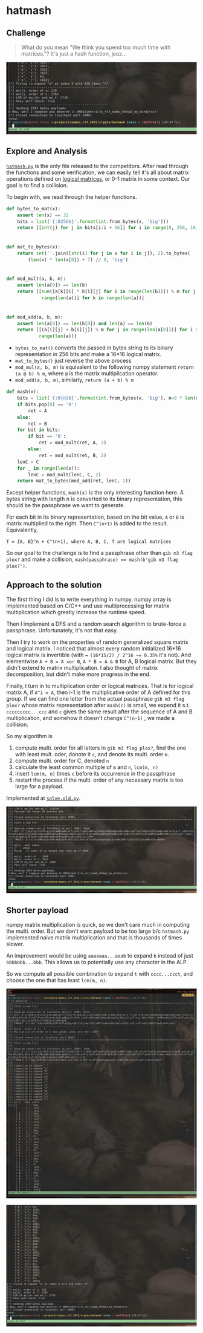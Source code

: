 # hatmash

## Challenge

> What do you mean "We think you spend too much time with matrices."? It's just a hash function, jeez...

![](images/execution.png)

## Explore and Analysis

[`hatmash.py`](hatmash.py) is the only file released to the competitors. After
read through the functions and some verification, we can easily tell it's all
about matrix operations defined
on [logical matrices](https://en.wikipedia.org/wiki/Logical_matrix), or 0-1
matrix in some context. Our goal is to find a collision.

To begin with, we read through the helper functions.

```python
def bytes_to_mat(x):
    assert len(x) == 32
    bits = list('{:0256b}'.format(int.from_bytes(x, 'big')))
    return [[int(j) for j in bits[i:i + 16]] for i in range(0, 256, 16)]


def mat_to_bytes(x):
    return int(''.join([str(i) for j in x for i in j]), 2).to_bytes(
        (len(x) * len(x[0]) + 7) // 8, 'big')


def mod_mult(a, b, m):
    assert len(a[0]) == len(b)
    return [[sum([a[k][i] * b[i][j] for i in range(len(b))]) % m for j in
             range(len(a))] for k in range(len(a))]


def mod_add(a, b, m):
    assert len(a[0]) == len(b[0]) and len(a) == len(b)
    return [[(a[i][j] + b[i][j]) % m for j in range(len(a[0]))] for i in
            range(len(a))]
```

- `bytes_to_mat()` converts the passed in bytes string to its binary
  representation in 256 bits and make a 16*16 logical matrix.
- `mat_to_bytes()` just reverse the above process
- `mod_mul(a, b, m)` is equivalent to the following numpy
  statement `return (a @ b) % m`, where `@` is the matrix multiplication
  operator.
- `mod_add(a, b, m)`, similarly, `return (a + b) % m`

```python
def mash(x):
    bits = list('{:0{n}b}'.format(int.from_bytes(x, 'big'), n=8 * len(x)))
    if bits.pop(0) == '0':
        ret = A
    else:
        ret = B
    for bit in bits:
        if bit == '0':
            ret = mod_mult(ret, A, 2)
        else:
            ret = mod_mult(ret, B, 2)
    lenC = C
    for _ in range(len(x)):
        lenC = mod_mult(lenC, C, 2)
    return mat_to_bytes(mod_add(ret, lenC, 2))
```

Except helper functions, `mash(x)` is the only interesting function here. A
bytes string with length n is converted to its binary representation, this
should be the passphrase we want to generate.

For each bit in its binary representation, based on the bit value, `A` or `B`
is matrix multiplied to the right. Then `C^(n+1)` is added to the result.
Equivalently,

```text
T = {A, B}^n + C^(n+1), where A, B, C, T are logical matrices
```

So our goal to the challenge is to find a passphrase other
than `gib m3 flag plox?` and make a
collision, `mash(passphrase) == mash(b'gib m3 flag plox?')`.

## Approach to the solution

The first thing I did is to write everything in numpy. numpy array is
implemented based on C/C++ and use multiprocessing for matrix multiplication
which greatly increase the runtime speed.

Then I implement a DFS and a random search algorithm to brute-force a
passphrase. Unfortunately, it's not that easy.

Then I try to work on the properties of random generalized square matrix and
logical matrix. I noticed that almost every random initialized 16*16 logical
matrix is invertible (with ~ `(16*15/2) / 2^16 ~= 0.35%` it's not). And
elementwise `A + B = A xor B`, `A * B = A & B` for A, B logical matrix. But
they didn't extend to matrix multiplication. I also thought of matrix
decomposition, but didn't make more progress in the end.

Finally, I turn in to multiplication order or logical matrices. That is for
logical matrix A, if `A^i = A`, then i-1 is the multiplicative order of A
defined for this group. If we can find one letter from the actual
passphrase `gib m3 flag plox?` whose matrix representation after `mash(c)` is
small, we expend it s.t. `ccccccccc...ccc` and `c` gives the same result after
the sequence of A and B multiplication, and somehow it doesn't change `C^(n-1)`
, we made a collision.

So my algorithm is

1. compute multi. order for all letters in `gib m3 flag plox?`, find the one
   with least mult. oder, donote it `c`, and denote its multi. order `m`.
2. compute multi. order for C, denoted `n`
3. calculate the least common multiple of `m` and `n`, `lcm(m, n)`
4. insert `lcm(m, n)` times `c` before its occurrence in the passphrase
5. restart the process if the multi. order of any necessary matrix is too large
   for a payload.

Implemented at [`solve.old.py`](solve.old.py).

![](images/execution_old.png)

## Shorter payload

numpy matrix multiplication is quick, so we don't care much in computing the
multi. order. But we don't want payload to be too large b/c `hatmash.py`
implemented naive matrix multiplication and that is thousands of times slower.

An improvement would be using `aaaaaaa...aaab` to expand `b` instead of
just `bbbbbbb...bbb`. This allows us to potentially use any character in the
ALP.

So we compute all possible combination to expand `t` with `cccc...ccct`, and
choose the one that has least `lcm(m, n)`.

![](images/execution_1.png)

![](images/execution_2.png)

